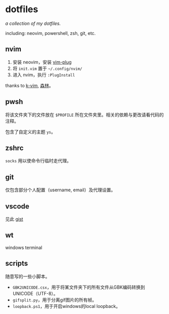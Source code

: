 # dotfiles

_a collection of my dotfiles._

including: neovim, powershell, zsh, git, etc.

## nvim

1. 安装 neovim，安装 [vim-plug](https://github.com/junegunn/vim-plug/)
2. 将 `init.vim` 置于 `~/.config/nvim/`
3. 进入 nvim，执行 `:PlugInstall`

thanks to [k-vim](https://github.com/wklken/k-vim), [森林](https://www.liuhaolin.com/vim/341.html)。

## pwsh

将该文件夹下的文件放在 `$PROFILE` 所在文件夹里。相关的依赖与更改请看代码的注释。

包含了自定义的主题 `ys`。

## zshrc

`socks` 用以使命令行临时走代理。

## git

仅包含部分个人配置（username, email）及代理设置。

## vscode

见此 [gist](https://gist.github.com/batkiz/0e17a875b6a22ec320f07e420ad3ee1a)

## wt

windows terminal

## scripts

随意写的一些小脚本。

- `GBK2UNICODE.csx`，用于将某文件夹下的所有文件从GBK编码转换到UNICODE（UTF-8）。
- `gifsplit.py`，用于分离gif图片的所有帧。
- `loopback.ps1`，用于开启windows的local loopback。

